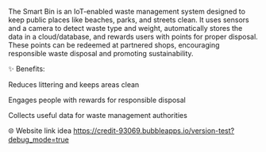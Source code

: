 The Smart Bin is an IoT-enabled waste management system designed to keep public places like beaches, parks, and streets clean. It uses sensors and a camera to detect waste type and weight, automatically stores the data in a cloud/database, and rewards users with points for proper disposal. These points can be redeemed at partnered shops, encouraging responsible waste disposal and promoting sustainability.

✨ Benefits:

Reduces littering and keeps areas clean

Engages people with rewards for responsible disposal

Collects useful data for waste management authorities

🌐 Website link idea
https://credit-93069.bubbleapps.io/version-test?debug_mode=true

